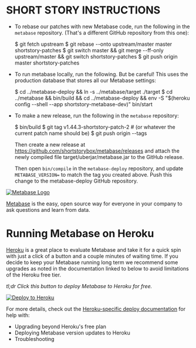 # SHORT STORY INSTRUCTIONS

 - To rebase our patches with new Metabase code, run the following in the
   `metabase` repository. (That's a different GitHub repository from this one):

     $ git fetch upstream
     $ git rebase --onto upstream/master master shortstory-patches
     $ git switch master && git merge --ff-only upstream/master && git switch shortstory-patches
     $ git push origin master shortstory-patches

 - To run metabase locally, run the following. But be careful! This uses the
   production database that stores all our Metabase settings:

     $ cd ../metabase-deploy && ln -s ../metabase/target ./target
     $ cd ../metabase && bin/build && cd ../metabase-deploy && env -S "$(heroku config --shell --app shortstory-metabase-dev)" bin/start

 - To make a new release, run the following in the `metabase` repository:

     $ bin/build
     $ git tag v1.44.3-shortstory-patch-2   # (or whatever the current patch name should be)
     $ git push origin --tags

   Then create a new release at
   https://github.com/shortstorybox/metabase/releases and attach the newly
   compiled file target/uberjar/metabase.jar to the GitHub release.

   Then open `bin/compile` in the `metabase-deploy` repository, and update
   `METABASE_VERSION=` to match the tag you created above. Push this change to
   the metabase-deploy GitHub repository.




[![Metabase Logo](http://www.metabase.com/images/logo.svg)](http://www.metabase.com/)

[Metabase](http://www.metabase.com/) is the easy, open source way for everyone in your company to ask questions and learn from data.

# Running Metabase on Heroku

[Heroku](https://www.heroku.com/home) is a great place to evaluate Metabase and take it for a quick spin with just a click of a button and a couple minutes of waiting time. If you decide to keep your Metabase running long term we recommend some upgrades as noted in the documentation linked to below to avoid limitations of the Heroku free tier.

*tl;dr Click this button to deploy Metabase to Heroku for free.*

[![Deploy to Heroku](https://www.herokucdn.com/deploy/button.svg)](https://heroku.com/deploy)

For more details, check out the [Heroku-specific deploy documentation](http://www.metabase.com/docs/latest/operations-guide/running-metabase-on-heroku.html) for help with:
* Upgrading beyond Heroku's free plan
* Deploying Metabase version updates to Heroku
* Troubleshooting
